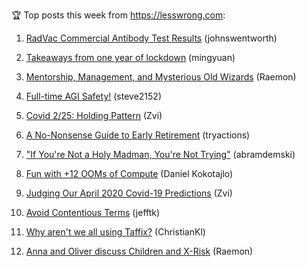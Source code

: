 🏆 Top posts this week from https://lesswrong.com:

1. [RadVac Commercial Antibody Test Results](https://www.lesswrong.com/posts/Mqy4GFqJoMSfs8raA/radvac-commercial-antibody-test-results) (johnswentworth)

2. [Takeaways from one year of lockdown](https://www.lesswrong.com/posts/uM6mENiJi2pNPpdnC/takeaways-from-one-year-of-lockdown) (mingyuan)

3. [Mentorship, Management, and Mysterious Old Wizards](https://www.lesswrong.com/posts/Wj5CCL7ay39on9ZuK/mentorship-management-and-mysterious-old-wizards) (Raemon)

4. [Full-time AGI Safety!](https://www.lesswrong.com/posts/tnEQMnpyBFK5QBRz3/full-time-agi-safety) (steve2152)

5. [Covid 2/25: Holding Pattern](https://www.lesswrong.com/posts/EYk8Hz3imnZK2eCXx/covid-2-25-holding-pattern) (Zvi)

6. [A No-Nonsense Guide to Early Retirement](https://www.lesswrong.com/posts/ttXGrquvXgouawHEq/a-no-nonsense-guide-to-early-retirement) (tryactions)

7. ["If You're Not a Holy Madman, You're Not Trying"](https://www.lesswrong.com/posts/s3rAKTkdSHb6Hwwoz/if-you-re-not-a-holy-madman-you-re-not-trying) (abramdemski)

8. [Fun with +12 OOMs of Compute](https://www.lesswrong.com/posts/rzqACeBGycZtqCfaX/fun-with-12-ooms-of-compute) (Daniel Kokotajlo)

9. [Judging Our April 2020 Covid-19 Predictions](https://www.lesswrong.com/posts/dRuTeLm7oEfxxBFRF/judging-our-april-2020-covid-19-predictions) (Zvi)

10. [Avoid Contentious Terms](https://www.lesswrong.com/posts/6W8Jdcc2Dq4uyE7Hi/avoid-contentious-terms) (jefftk)

11. [Why aren't we all using Taffix?](https://www.lesswrong.com/posts/Bg9ozak6GJfghmpRz/why-aren-t-we-all-using-taffix) (ChristianKl)

12. [Anna and Oliver discuss Children and X-Risk](https://www.lesswrong.com/events/KGvQs9tTpgnKugdv2/anna-and-oliver-discuss-children-and-x-risk) (Raemon)

